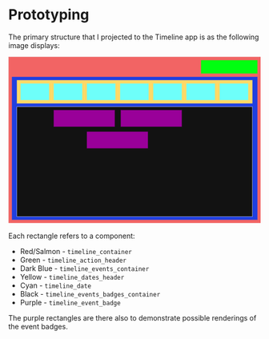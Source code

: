 # Prototyping

The primary structure that I projected to the Timeline app is as the following image displays:

![image](./assets/timeline_prototype.drawio.png)

Each rectangle refers to a component:

- Red/Salmon - `timeline_container`
- Green - `timeline_action_header`
- Dark Blue - `timeline_events_container`
- Yellow - `timeline_dates_header`
- Cyan - `timeline_date`
- Black - `timeline_events_badges_container`
- Purple - `timeline_event_badge`

The purple rectangles are there also to demonstrate possible renderings of the event badges.
